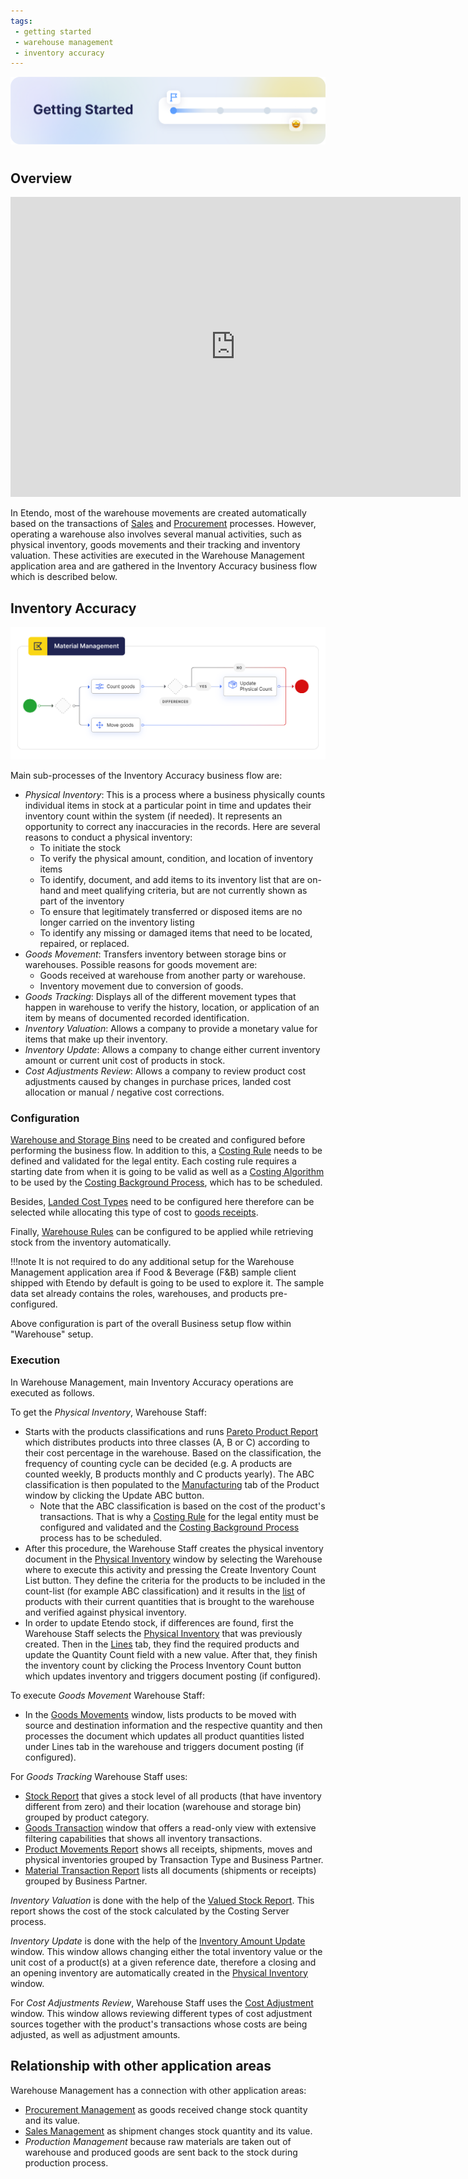 ```yaml
---
tags: 
 - getting started
 - warehouse management
 - inventory accuracy
---
```


![cover-getting-started.png](../../../../assets/getting-started/overview/cover-getting-started.png)
#

## Overview

<iframe width="720" height="480" src="https://www.youtube.com/embed/l7RMb0Oz7Wo?si=ngxYnwDkiDqwRkLO" title="YouTube video player" frameborder="0" allow="accelerometer; autoplay; clipboard-write; encrypted-media; gyroscope; picture-in-picture; web-share" allowfullscreen></iframe>

In Etendo, most of the warehouse movements are created automatically based on the transactions of [Sales](/user-guide/etendo-classic/basic-features/sales-management/getting-started/) and [Procurement](/user-guide/etendo-classic/basic-features/procurement-management/getting-started/) processes. However, operating a warehouse also involves several manual activities, such as physical inventory, goods movements and their tracking and inventory valuation. These activities are executed in the Warehouse Management application area and are gathered in the Inventory Accuracy business flow which is described below.

## Inventory Accuracy

![](../../../../assets/user-guide/etendo-classic/basic-features/warehouse-management/getting-started/walltowallaccubusprocess.png)

Main sub-processes of the Inventory Accuracy business flow are:

- *Physical Inventory*: This is a process where a business physically counts individual items in stock at a particular point in time and updates their inventory count within the system (if needed). It represents an opportunity to correct any inaccuracies in the records. Here are several reasons to conduct a physical inventory:
    - To initiate the stock
    - To verify the physical amount, condition, and location of inventory items
    - To identify, document, and add items to its inventory list that are on-hand and meet qualifying criteria, but are not currently shown as part of the inventory
    - To ensure that legitimately transferred or disposed items are no longer carried on the inventory listing
    - To identify any missing or damaged items that need to be located, repaired, or replaced.
- *Goods Movement*: Transfers inventory between storage bins or warehouses. Possible reasons for goods movement are:
    - Goods received at warehouse from another party or warehouse.
    - Inventory movement due to conversion of goods.
- *Goods Tracking*: Displays all of the different movement types that happen in warehouse to verify the history, location, or application of an item by means of documented recorded identification.
- *Inventory Valuation*: Allows a company to provide a monetary value for items that make up their inventory.
- *Inventory Update*: Allows a company to change either current inventory amount or current unit cost of products in stock.
- *Cost Adjustments Review*: Allows a company to review product cost adjustments caused by changes in purchase prices, landed cost allocation or manual / negative cost corrections.

### Configuration

[Warehouse and Storage Bins](/user-guide/etendo-classic/basic-features/warehouse-management/setup/#warehouse-and-storage-bins) need to be created and configured before performing the business flow.
In addition to this, a [Costing Rule](/user-guide/etendo-classic/basic-features/warehouse-management/setup/#costing-rules) needs to be defined and validated for the legal entity. Each costing rule requires a starting date from when it is going to be valid as well as a [Costing Algorithm](/user-guide/etendo-classic/basic-features/warehouse-management/setup/#costing-algorithm) to be used by the [Costing Background Process](/user-guide/etendo-classic/basic-features/general-setup/process-scheduling/#costing-background-process), which has to be scheduled.

Besides, [Landed Cost Types](/user-guide/etendo-classic/basic-features/warehouse-management/setup/#landed-cost-type) need to be configured here therefore can be selected while allocating this type of cost to [goods receipts](/user-guide/etendo-classic/basic-features/procurement-management/transactions/#goods-receipts).

Finally, [Warehouse Rules](/user-guide/etendo-classic/basic-features/warehouse-management/setup/#warehouse-rules) can be configured to be applied while retrieving stock from the inventory automatically.

!!!note
        It is not required to do any additional setup for the Warehouse Management application area if Food & Beverage (F&B) sample client shipped with Etendo by default is going to be used to explore it. The sample data set already contains the roles, warehouses, and products pre-configured.

Above configuration is part of the overall Business setup flow within "Warehouse" setup.

### Execution

In Warehouse Management, main Inventory Accuracy operations are executed as follows.

To get the *Physical Inventory*, Warehouse Staff:

- Starts with the products classifications and runs [Pareto Product Report](/user-guide/etendo-classic/basic-features/warehouse-management/analysis-tools/#pareto-product-report) which distributes products into three classes (A, B or C) according to their cost percentage in the warehouse.
Based on the classification, the frequency of counting cycle can be decided (e.g. A products are counted weekly, B products monthly and C products yearly).
The ABC classification is then populated to the [Manufacturing](/user-guide/etendo-classic/basic-features/master-data-management/master-data/#manufacturing) tab of the Product window by clicking the Update ABC button.
    - Note that the ABC classification is based on the cost of the product's transactions. That is why a [Costing Rule](/user-guide/etendo-classic/basic-features/warehouse-management/setup/#costing-rules) for the legal entity must be configured and validated and the [Costing Background Process](/user-guide/etendo-classic/basic-features/general-setup/process-scheduling/#costing-background-process) process has to be scheduled.
- After this procedure, the Warehouse Staff creates the physical inventory document in the [Physical Inventory](/user-guide/etendo-classic/basic-features/warehouse-management/transactions/#physical-inventory) window by selecting the Warehouse where to execute this activity and pressing the Create Inventory Count List button. They define the criteria for the products to be included in the count-list (for example ABC classification) and it results in the [list](/user-guide/etendo-classic/basic-features/warehouse-management/transactions/#lines) of products with their current quantities that is brought to the warehouse and verified against physical inventory.
- In order to update Etendo stock, if differences are found, first the Warehouse Staff selects the [Physical Inventory](/user-guide/etendo-classic/basic-features/warehouse-management/transactions/#physical-inventory) that was previously created. Then in the [Lines](/user-guide/etendo-classic/basic-features/warehouse-management/transactions/#lines) tab, they find the required products and update the Quantity Count field with a new value. After that, they finish the inventory count by clicking the Process Inventory Count button which updates inventory and triggers document posting (if configured).

To execute *Goods Movement* Warehouse Staff:

- In the [Goods Movements](/user-guide/etendo-classic/basic-features/warehouse-management/transactions/#goods-movement) window, lists products to be moved with source and destination information and the respective quantity and then processes the document which updates all product quantities listed under Lines tab in the warehouse and triggers document posting (if configured).

For *Goods Tracking* Warehouse Staff uses:

- [Stock Report](/user-guide/etendo-classic/basic-features/warehouse-management/analysis-tools/#stock-report) that gives a stock level of all products (that have inventory different from zero) and their location (warehouse and storage bin) grouped by product category.
- [Goods Transaction](/user-guide/etendo-classic/basic-features/warehouse-management/transactions/#goods-transaction) window that offers a read-only view with extensive filtering capabilities that shows all inventory transactions.
- [Product Movements Report](/user-guide/etendo-classic/basic-features/warehouse-management/analysis-tools#product-movements-report) shows all receipts, shipments, moves and physical inventories grouped by Transaction Type and Business Partner.
- [Material Transaction Report](/user-guide/etendo-classic/basic-features/warehouse-management/analysis-tools#material-transaction-report) lists all documents (shipments or receipts) grouped by Business Partner.

*Inventory Valuation* is done with the help of the [Valued Stock Report](/user-guide/etendo-classic/basic-features/warehouse-management/analysis-tools#valued-stock-report).
This report shows the cost of the stock calculated by the Costing Server process.

*Inventory Update* is done with the help of the [Inventory Amount Update](/user-guide/etendo-classic/basic-features/warehouse-management/transactions/#inventory-amount-update) window.
This window allows changing either the total inventory value or the unit cost of a product(s) at a given reference date, therefore a closing and an opening inventory are automatically created in the [Physical Inventory](/user-guide/etendo-classic/basic-features/warehouse-management/transactions/#physical-inventory) window.

For *Cost Adjustments Review*, Warehouse Staff uses the [Cost Adjustment](/user-guide/etendo-classic/basic-features/warehouse-management/transactions/#cost-adjustment) window.
This window allows reviewing different types of cost adjustment sources together with the product's transactions whose costs are being adjusted, as well as adjustment amounts.

## Relationship with other application areas

Warehouse Management has a connection with other application areas:

- [Procurement Management](/user-guide/etendo-classic/basic-features/procurement-management/getting-started/) as goods received change stock quantity and its value.
- [Sales Management](/user-guide/etendo-classic/basic-features/sales-management/getting-started/) as shipment changes stock quantity and its value.
- *Production Management* because raw materials are taken out of warehouse and produced goods are sent back to the stock during production process.

